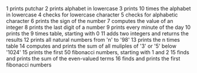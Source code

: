 1 prints putchar
2 prints alphabet in lowercase
3 prints 10 times the alphabet in lowercase
4 checks for lowercase character
5 checks for alphabetic character
6 prints the sign of the number
7 computes the value of an integer
8 prints the last digit of a number
9 prints every minute of the day
10 prints the 9 times table, starting with 0
11 adds two integers and returns the results
12 prints all natural numbers from 'n' to '98'
13 prints the n times table
14 computes and prints the sum of all muliples of '3' or '5' below '1024'
15 prints the first 50 fibonacci numbers, starting with 1 and 2
15 finds and prints the sum of the even-valued terms
16 finds and prints the first fibonacci numbers
